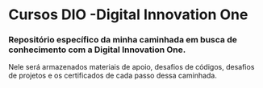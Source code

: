 # Cursos DIO -Digital Innovation One

### Repositório específico da minha caminhada em busca de conhecimento com a Digital Innovation One.

Nele será armazenados materiais de apoio, desafios de códigos, desafios de projetos e os certificados de cada passo dessa caminhada.
